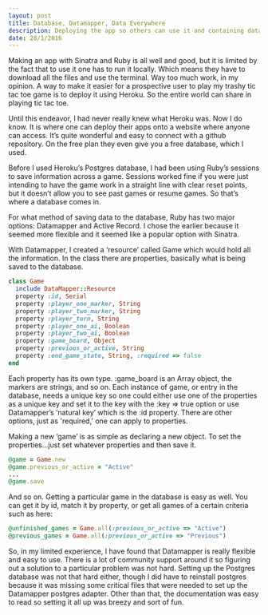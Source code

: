 ```yaml
---
layout: post
title: Database, Datamapper, Data Everywhere
description: Deploying the app so others can use it and containing data for use.
date: 28/1/2016
---
```


Making an app with Sinatra and Ruby is all well and good, but it is limited by the fact that to use it one has to run it locally. Which means they have to download all the files and use the terminal. Way too much work, in my opinion. A way to make it easier for a prospective user to play my trashy tic tac toe game is to deploy it using Heroku. So the entire world can share in playing tic tac toe.

Until this endeavor, I had never really knew what Heroku was. Now I do know. It is where one can deploy their apps onto a website where anyone can access. It’s quite wonderful and easy to connect with a github repository. On the free plan they even give you a free database, which I used.

Before I used Heroku’s Postgres database, I had been using Ruby’s sessions to save information across a game. Sessions worked fine if you were just intending to have the game work in a straight line with clear reset points, but it doesn’t allow you to see past games or resume games. So that’s where a database comes in.

For what method of saving data to the database, Ruby has two major options: Datamapper and Active Record. I chose the earlier because it seemed more flexible and it seemed like a popular option with Sinatra.

With Datamapper, I created a ‘resource’ called Game which would hold all the information. In the class there are properties, basically what is being saved to the database.

```ruby
class Game
  include DataMapper::Resource
  property :id, Serial
  property :player_one_marker, String
  property :player_two_marker, String
  property :player_turn, String
  property :player_one_ai, Boolean
  property :player_two_ai, Boolean
  property :game_board, Object
  property :previous_or_active, String
  property :end_game_state, String, :required => false
end
```
Each property has its own type. :game_board is an Array object, the markers are strings, and so on. Each instance of game, or entry in the database, needs a unique key so one could either use one of the properties as a unique key and set it to the key with the :key => true option or use Datamapper’s ‘natural key’ which is the :id property. There are other options, just as 'required,' one can apply to properties.

Making a new ‘game’ is as simple as declaring a new object. To set the properties…just set whatever properties and then save it.

```ruby
@game = Game.new
@game.previous_or_active = "Active"
...
@game.save
```
And so on. Getting a particular game in the database is easy as well. You can get it by id, match it by property, or get all games of a certain criteria such as here:

```ruby
@unfinished_games = Game.all(:previous_or_active => "Active")
@previous_games = Game.all(:previous_or_active => "Previous")
```

So, in my limited experience, I have found that Datamapper is really flexible and easy to use. There is a lot of community support around it so figuring out a solution to a particular problem was not hard. Setting up the Postgres database was not that hard either, though I did have to reinstall postgres because it was missing some critical files that were needed to set up the Datamapper postgres adapter. Other than that, the documentation was easy to read so setting it all up was breezy and sort of fun.
